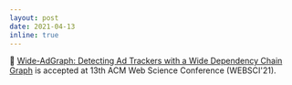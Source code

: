 ```yaml
---
layout: post
date: 2021-04-13
inline: true
---
```


📌 [Wide-AdGraph: Detecting Ad Trackers with a Wide Dependency Chain Graph](https://arxiv.org/abs/2004.14826) is accepted at 13th ACM Web Science Conference (WEBSCI'21).
